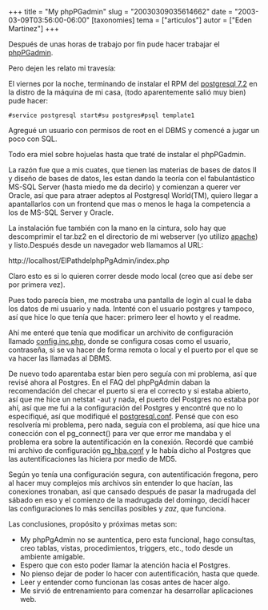 +++
title = "My phpPGadmin"
slug = "20030309035614662"
date = "2003-03-09T03:56:00-06:00"
[taxonomies]
tema = ["articulos"]
autor = ["Eden Martinez"]
+++

Después de unas horas de trabajo por fin pude hacer trabajar el
[phpPGadmin](http://phppgadmin.sourceforge.net).

Pero dejen les relato mi travesía:

El viernes por la noche, terminando de instalar el RPM del [postgresql
7.2](http://www.postgresql.org) en la distro de la máquina de mi casa,
(todo aparentemente salió muy bien) pude hacer:

<!-- more -->
    #service postgresql start#su postgres#psql template1

Agregué un usuario con permisos de root en el DBMS y comencé a jugar un
poco con SQL.

Todo era miel sobre hojuelas hasta que traté de instalar el phpPGadmin.

La razón fue que a mis cuates, que tienen las materias de bases de datos
II y diseño de bases de datos, les estan dando la teoría con el
fabulantástico MS-SQL Server (hasta miedo me da decirlo) y comienzan a
querer ver Oracle, así que para atraer adeptos al Postgresql World(TM),
quiero llegar a apantallarlos con un frontend que mas o menos le haga la
competencia a los de MS-SQL Server y Oracle.

La instalación fue también con la mano en la cintura, solo hay que
descomprimir el tar.bz2 en el directorio de mi webserver (yo utilizo
[apache](http://www.apache.org)) y listo.Después desde un navegador web
llamamos al URL:

http://localhost/ElPathdelphpPgAdmin/index.php

Claro esto es si lo quieren correr desde modo local (creo que así debe
ser por primera vez).

Pues todo parecía bien, me mostraba una pantalla de login al cual le
daba los datos de mi usuario y nada. Intenté con el usuario postgres y
tampoco, así que hice lo que tenía que hacer: primero leer el howto y el
readme.

Ahí me enteré que tenía que modificar un archivito de configuración
llamado
[config.inc.php](http://red.coral.com.mx/clone/configfiles/config.inc.php.txt),
donde se configura cosas como el usuario, contraseña, si se va hacer de
forma remota o local y el puerto por el que se va hacer las llamadas al
DBMS.

De nuevo todo aparentaba estar bien pero seguía con mi problema, así que
revisé ahora al Postgres. En el FAQ del phpPgAdmin daban la
recomendación del checar el puerto si era el correcto y si estaba
abierto, así que me hice un netstat -aut y nada, el puerto del Postgres
no estaba por ahí, así que me fui a la configuración del Postgres y
encontré que no lo especifiqué, así que modifiqué el
[postgresql.conf](http://red.coral.com.mx/clone/configfiles/postgresql.conf).
Pensé que con eso resolvería mi problema, pero nada, seguía con el
problema, así que hice una conección con el pg_connect() para ver que
error me mandaba y el problema era sobre la autentificación en la
conexión. Recordé que cambié mi archivo de configuración
[pg_hba.conf](http://red.coral.com.mx/clone/configfiles/pg_hba.conf) y
le había dicho al Postgres que las autentificaciones las hiciera por
medio de MD5.

Según yo tenía una configuración segura, con autentificación fregona,
pero al hacer muy complejos mis archivos sin entender lo que hacían, las
conexiones tronaban, así que cansado después de pasar la madrugada del
sábado en eso y el comienzo de la madrugada del domingo, decidí hacer
las configuraciones lo más sencillas posibles y *zaz*, que funciona.

Las conclusiones, propósito y próximas metas son:

-   My phpPgAdmin no se auntentica, pero esta funcional, hago consultas,
    creo tablas, vistas, procedimientos, triggers, etc., todo desde un
    ambiente amigable.
-   Espero que con esto poder llamar la atención hacia el Postgres.
-   No pienso dejar de poder lo hacer con autentificación, hasta que
    quede.
-   Leer y entender como funcionan las cosas antes de hacer algo.
-   Me sirvió de entrenamiento para comenzar ha desarrollar aplicaciones
    web.
